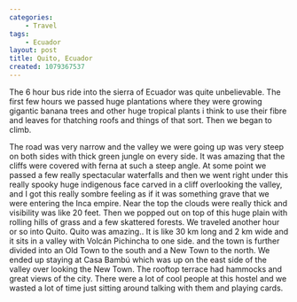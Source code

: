 ```yaml
---
categories:
    - Travel
tags:
    - Ecuador
layout: post
title: Quito, Ecuador
created: 1079367537
---
```


The 6 hour bus ride into the sierra of Ecuador was quite unbelievable. The first few hours we passed huge plantations where they were growing gigantic banana trees and other huge tropical plants i think to use their fibre and leaves for thatching roofs and things of that sort.  Then we began to climb.

<!--more-->

The road was very narrow and the valley we were going up was very steep on both sides with thick green jungle on every side. It was amazing that the cliffs were covered with ferna at such a steep angle.  At some point we passed a few really spectacular waterfalls and then we went right under this really spooky huge indigenous face carved in a cliff overlooking the valley, and I got this really sombre feeling as if it was something grave that we were entering the Inca empire. Near the top the clouds were really thick and visibility was like 20 feet.  Then we popped out on top of this huge plain with rolling hills of grass and a few skattered forests.  We traveled another hour or so into Quito.  Quito was amazing.. It is like 30 km long and 2 km wide and it sits in a valley with Volcán Pichincha to one side. and the town is further divided into an Old Town to the south and a New Town to the north. We ended up staying at Casa Bambú which was up on the east side of the valley over looking the New Town.  The rooftop terrace had hammocks and great views of the city.  There were a lot of cool people at this hostel and we wasted a lot of time just sitting around talking with them and playing cards.
